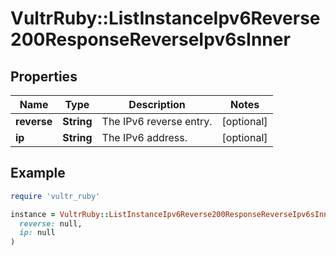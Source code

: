 # VultrRuby::ListInstanceIpv6Reverse200ResponseReverseIpv6sInner

## Properties

| Name | Type | Description | Notes |
| ---- | ---- | ----------- | ----- |
| **reverse** | **String** | The IPv6 reverse entry. | [optional] |
| **ip** | **String** | The IPv6 address. | [optional] |

## Example

```ruby
require 'vultr_ruby'

instance = VultrRuby::ListInstanceIpv6Reverse200ResponseReverseIpv6sInner.new(
  reverse: null,
  ip: null
)
```

